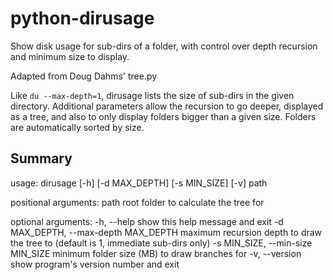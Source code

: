 # python-dirusage
Show disk usage for sub-dirs of a folder, with control over depth recursion and minimum size to display.

Adapted from Doug Dahms' tree.py

Like `du --max-depth=1`, dirusage lists the size of sub-dirs in the given directory.
Additional parameters allow the recursion to go deeper, displayed as a tree, and also to only display folders bigger than a given size.
Folders are automatically sorted by size.

## Summary
usage: dirusage [-h] [-d MAX_DEPTH] [-s MIN_SIZE] [-v] path

positional arguments:
  path                  root folder to calculate the tree for

optional arguments:
  -h, --help            show this help message and exit
  -d MAX_DEPTH, --max-depth MAX_DEPTH
                        maximum recursion depth to draw the tree to (default
                        is 1, immediate sub-dirs only)
  -s MIN_SIZE, --min-size MIN_SIZE
                        minimum folder size (MB) to draw branches for
  -v, --version         show program's version number and exit
